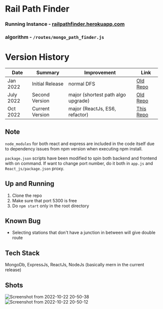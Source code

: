 # Rail Path Finder

### Running Instance - [railpathfinder.herokuapp.com](http://railpathfinder.herokuapp.com)
### algorithm - `/routes/mongo_path_finder.js`

# Version History
| Date | Summary | Improvement | Link
| ---- | ------- | ----- | ------|
| Jan 2022 | Initial Release | normal DFS | [Old Repo](https://github.com/mr-loop-1/metro-path-mongodb)
| July 2022 | Second Version | major (shortest path algo upgrade) | [Old Repo](https://github.com/mr-loop-1/metro-path-mongodb/tree/main)
| Oct 2022 | Current Version | major (ReactJs, ES6, refactor) | [This Repo](#repository-container-header)

## Note
`node_modules` for both react and express are included in the code itself due to dependency issues from npm version when executing npm install.

`package.json` scripts have been modified to spin both backend and frontend with on command. If want to change port number, do it both in `app.js` and `React_js/package.json` proxy.

## Up and Running
1. Clone the repo
2. Make sure that port 5300 is free
3. Do `npm start` only in the root directory

## Known Bug
- Selecting stations that don't have a junction in between will give double route

## Tech Stack
MongoDb, ExpressJs, ReactJs, NodeJs (basically mern in the current release)

## Shots

![Screenshot from 2022-10-22 20-50-38](https://user-images.githubusercontent.com/62374784/197347325-1f4ea3f1-54fe-42b9-b698-604915414d24.png)
![Screenshot from 2022-10-22 20-50-12](https://user-images.githubusercontent.com/62374784/197347327-1983400a-b4e9-4a14-becc-38eed82f2496.png)
